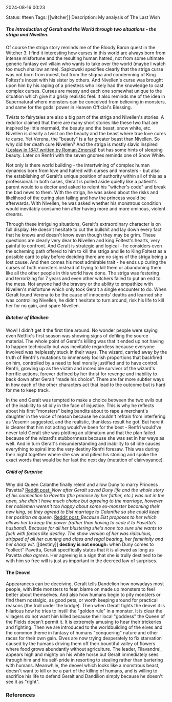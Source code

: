 2024-08-16 00:23

Status: #teen
Tags: [[witcher]]
Description: My analysis of The Last Wish

##### The Introduction of Geralt and the World through two situations - the striga and Nivellen.

Of course the striga story reminds me of the Bloody Baron quest in the Witcher 3. I find it interesting how curses in this world are always born from intense misfortune and the resulting human hatred, not from some ultimate generic fantasy evil villain who wants to take over the world (maybe I watch too much shallow anime). Sapkowski specifies clearly that the striga curse was not born from incest, but from the stigma and condemning of King Foltest's incest with his sister by others. And Nivellen's curse was brought upon him by his raping of a priestess who likely had the knowledge to cast complex curses. Curses are messy and each one somewhat unique to the situation which give it a grisly realistic feel. It also reminds me of the idea in Supernatural where monsters can be conceived from believing in monsters, and same for the gods' power in Heaven Official's Blessing. 

Twists to fairytales are also a big part of the striga and Nivellen's stories. A redditor claimed that there are many short stories like these two that are inspired by little mermaid, the beauty and the beast, snow white, etc. Nivellen is clearly a twist on the beauty and the beast where true love cures te curse. Yet Verena, the "beauty" is a far greater beast than Nivellen. So why did her death cure Nivellen? And the striga is mostly slavic inspired ([Leslaw in 1847 written by Roman Zmorski](https://www.youtube.com/watch?v=T02NrgO8Vvs)) but has some hints of sleeping beauty. Later on Renfri with the seven gnomes reminds one of Snow White. 

Not only is there world building - the intertwining of complex human dynamics born from love and hatred with curses and monsters - but also the establishing of Geralt's unique position of authority within all of this as a professional. In both cases, Geralt is pulled aside quietly like a patient's parent would to a doctor and asked to relent his "witcher's code" and break the bad news to them. With the striga, he was asked about the risks and likelihood of the curing plan failing and how the princess would be afterwards. WIth Nivellen, he was asked whether his monstrous condition would inevitably consume him after having more and more ominous, violent dreams. 

Through these intriguing situations, Geralt's extraordinary character is on full display. He doesn't hesitate to cut the bullshit and lay down every fact that he knows and doesn't know even though they may be grim. These questions are clearly very dear to Nivellen and king Foltest's hearts, very painful to confront. And Geralt is strategic and logical - he considers even the scheming path offered to him to kill the striga and lie to King Foltest as a possible card to play before deciding there are no signs of the striga being a lost cause. And then comes his most admirable trait - he ends up curing the curses of both monsters instead of trying to kill them or abandoning them like all the other people in this world have done. The striga was festering and terrorizing for 7 years and even other witchers failed to put an end to the mess. Not anyone had the bravery or the ability to empathize with Nivellen's misfortune which only took Geralt a single encounter to do. When Geralt found Verena to be the cause of innocents' deaths and learned she was controlling Nivellen, he didn't hesitate to turn around, risk his life to kill her for no gain, and spare Nivellen.  

##### Butcher of Blaviken

Wow! I didn't get it the first time around. No wonder people were saying even Netflix's first season was showing signs of defiling the source material. The whole point of Geralt's killing was that it ended up not having to happen technically but was inevitable regardless because everyone involved was helplessly stuck in their ways. The wizard, carried away by the truth of Renfri's mutations to immensely foolish proportions that backfired on him, controlled by a need to feel morally justified and to have control. Renfri, growing up as the victim and incredible survivor of the wizard's horrific actions, forever defined by her thrist for revenge and inability to back down after Geralt "made his choice". There are far more subtler ways in how each of the other characters act that lead to the outcome but is hard for me to keep track. 

In the end Geralt was tempted to make a choice between the two evils out of the inability to sit idly in the face of injustice. This is why he reflects about his first "monsters" being bandits about to rape a merchant's daughter in the voice of reason because he couldn't refrain from interfering as Vesemir suggested, and the realistic, thankless result he got. But here it is clearer that him not acting would've been for the best - Renfri would've never told Geralt she was plotting an ultimatum and that the plan failed because of the wizard's stubbornness because she was set in her ways as well. And in turn Geralt's misunderstanding and inability to sit idle causes everything to spiral into the very destiny Renfri foresaw. This was during their night together where she saw and pitied his stoning and spoke the exact words that would be her last the next day (mutation of clairvoyance).

##### Child of Surprise

Why did Queen Calanthe finally relent and allow Duny to marry Princess Pavetta?
[Reddit post: ](https://www.reddit.com/r/witcher/comments/nryf7l/comment/h0jsofb/?utm_source=share&utm_medium=web3x&utm_name=web3xcss&utm_term=1&utm_content=share_button)
*Now after Geralt saved Duny life and the whole story of his connection to Pavetta (the promise by her father, etc.) was out in the open, she didn't have much choice but agreeing to the marriage, however her noblemen weren't too happy about some ex-monster becoming their new king, so they agreed to Eist marriage to Calanthe so she could keep her position as queen.*
[Reddit post: ](https://www.reddit.com/r/wiedzmin/comments/f052zl/comment/fgrmcw6/?utm_source=share&utm_medium=web3x&utm_name=web3xcss&utm_term=1&utm_content=share_button)
*Because Eist proposes to her which allows her to keep the power (rather than having to cede it to Pavetta's husband). Because for all her blustering she's none too sure she wants to fuck with forces like destiny. The show version of her was ridiculous, stripped of all her cunning and class and regal bearing, her femininity and her sharp wit.*
[[destiny]]
**destiny is not enough:** when Duny comes to "collect" Pavetta, Geralt specifically states that it is allowed as long as Pavetta *also agrees*. Her agreeing is a sign that she is trully destined to be with him so free will is just as important in the decreed law of surprises. 

#### The Deovel

Appearances can be deceiving. 
Geralt tells Dandelion how nowadays most people, with little monsters to fear, blame on made up monsters to feel better about themselves. And also how humans begin to pity monsters or find them nostalgic, as good pets, or worth keeping around for practical reasons (the troll under the bridge). 
Then when Geralt fights the deovel it is hilarious how he tries to instill the "golden rule" in a monster. It is clear the villagers do not want him killed because their local "goddess" the Queen of the Fields doesn't permit it. It is extremely amusing to hear their trickeries and fighting. 
Then we are introduced to the worldbuilding of the elves and the common theme in fantasy of humans "conquering" nature and other races for their own gain. Elves are now trying desperately to fix starvation caused by the humans driving them off their bountiful valley of flowers where food grows abundantly without agriculture. The leader, Filavandrel, appears high and mighty on his white horse but Geralt immediately sees through him and his self-pride in resorting to stealing rather than bartering with humans. Meanwhile, the deovel which looks like a monstrous beast, doesn't want to kill or be a part of the killing of humans, and is willing to sacrifice his life to defend Geralt and Dandilion simply because he doesn't see it as "right". 

### References
